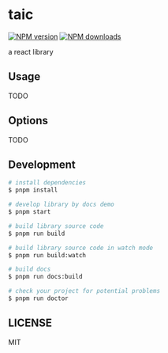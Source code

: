 # taic

[![NPM version](https://img.shields.io/npm/v/taic.svg?style=flat)](https://npmjs.org/package/taic)
[![NPM downloads](http://img.shields.io/npm/dm/taic.svg?style=flat)](https://npmjs.org/package/taic)

a react library

## Usage

TODO

## Options

TODO

## Development

```bash
# install dependencies
$ pnpm install

# develop library by docs demo
$ pnpm start

# build library source code
$ pnpm run build

# build library source code in watch mode
$ pnpm run build:watch

# build docs
$ pnpm run docs:build

# check your project for potential problems
$ pnpm run doctor
```

## LICENSE

MIT
